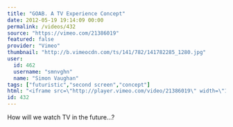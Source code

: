 ```yaml
---
title: "GOAB. A TV Experience Concept"
date: 2012-05-19 19:14:09 00:00
permalink: /videos/432
source: "https://vimeo.com/21386019"
featured: false
provider: "Vimeo"
thumbnail: "http://b.vimeocdn.com/ts/141/782/141782285_1280.jpg"
user:
  id: 462
  username: "smnvghn"
  name: "Simon Vaughan"
tags: ["futuristic","second screen","concept"]
html: "<iframe src=\"http://player.vimeo.com/video/21386019\" width=\"1280\" height=\"720\" frameborder=\"0\" webkitallowfullscreen mozallowfullscreen allowfullscreen></iframe>"
id: 432
---
```


How will we watch TV in the future...?